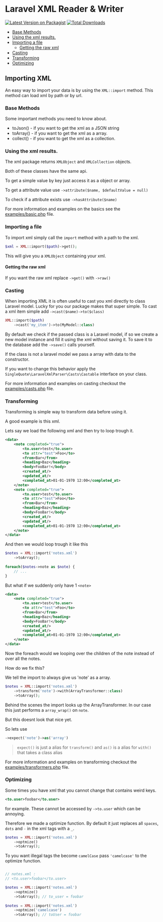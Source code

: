 # Laravel XML Reader & Writer

[![Latest Version on Packagist](https://img.shields.io/packagist/v/singlequote/laravel-xml-parser.svg?style=flat-square)](https://packagist.org/packages/singlequote/laravel-xml-parser)
[![Total Downloads](https://img.shields.io/packagist/dt/singlequote/laravel-xml-parser.svg?style=flat-square)](https://packagist.org/packages/singlequote/laravel-xml-parser)

- [Base Methods](#base-methods)
- [Using the xml results.](#using-the-xml-results)
- [Importing a file](#importing-a-file)
    - [Getting the raw xml](#getting-the-raw-xml)
- [Casting](#casting)
- [Transforming](#transforming)
- [Optimizing](#optimizing)


## Importing XML

An easy way to import your data is by using the `XML::import` method. This method can load xml by path or by url.


### Base Methods
Some important methods you need to know about.
* toJson() - if you want to get the xml as a JSON string
* toArray() - if you want to get the xml as a array.
* collect() - if you want to get the xml as a collection.


### Using the xml results.

The xml package returns `XMLObject` and `XMLCollection` objects.

Both of these classes have the same api.

To get a simple value by key just access it as a object or array.

To get a attribute value use `->attribute($name, $defaultValue = null)`

To check if a attribute exists use `->hasAttribute($name)`

For more information and examples on the basics see the [examples/basic.php](/examples/basic.php) file.

### Importing a file

To import xml simply call the `import` method with a path to the xml.

```php
$xml = XML::import($path)->get();
```

This will give you a `XMLObject` containing your xml.

#### Getting the raw xml

If you want the raw xml replace `->get()` with `->raw()`


### Casting

When importing XML it is often useful to cast you xml directly to class Laravel model. Lucky for you our package makes that super simple.
To cast a xml item simple add `->cast($name)->to($class)`

```php
XML::import($path)
    ->cast('my_item')->to(MyModel::class)
```

By default we check if the passed class is a Laravel model, if so we create a new model instance and fill it using the xml without saving it.
To save it to the database add the `->save()` calls yourself.

If the class is not a laravel model we pass a array with data to the constructor.

If you want to change this behavior apply the `SingleQuote\LaravelXmlParser\Casts\Castable` interface on your class.

For more information and examples on casting checkout the [examples/casts.php](/examples/casts.php) file.


### Transforming

Transforming is simple way to transform data before using it.

A good example is this xml.

Lets say we load the following xml and then try to loop trough it.

```xml
<data>
    <note completed="true">
        <to.user>test</to.user>
        <to attr="test">Foo</to>
        <from>Bar</from>
        <heading>Baz</heading>
        <body>FooBar!</body>
        <created_at/>
        <updated_at/>
        <completed_at>01-01-1970 12:00</completed_at>
    </note>
    <note completed="true">
        <to.user>test</to.user>
        <to attr="test">Foo</to>
        <from>Bar</from>
        <heading>Baz</heading>
        <body>FooBar!</body>
        <created_at/>
        <updated_at/>
        <completed_at>01-01-1970 12:00</completed_at>
    </note>
</data>
```

And then we would loop trough it like this

```php
$notes = XML::import('notes.xml')
    ->toArray();
    
foreach($notes->note as $note) { 
    // ... 
}
```

But what if we suddenly only have 1 `<note>`

```xml
<data>
    <note completed="true">
        <to.user>test</to.user>
        <to attr="test">Foo</to>
        <from>Bar</from>
        <heading>Baz</heading>
        <body>FooBar!</body>
        <created_at/>
        <updated_at/>
        <completed_at>01-01-1970 12:00</completed_at>
    </note>
</data>
```

Now the foreach would we looping over the children of the note instead of over all the notes.

How do we fix this?

We tell the import to always give us 'note' as a array.

```php
$notes = XML::import('notes.xml')
    ->transform('note')->with(ArrayTransformer::class)
    ->toArray();
```

Behind the scenes the import looks up the ArrayTransformer.
In our case this just performs a `array_wrap()` on `note`.

But this doesnt look that nice yet.

So lets use

```php
->expect('note')->as('array')
```

> `expect()` is just a alias for `transform()` and `as()` is a alias for `with()` that takes a class alias

For more information and examples on transforming checkout the [examples/transformers.php](/examples/transformers.php) file.

### Optimizing

Some times you have xml that you cannot change that contains weird keys.

```xml
<to.user>foobar</to.user>
```

for example. These cannot be accessed by `->to.user` which can be annoying.

Therefore we made a optimize function. By default it just replaces all `spaces`, `dots` and `-` in the xml tags with a `_`.

```php
$notes = XML::import('notes.xml')
    ->optmize()
    ->toArray();
```

To you want illegal tags the become `camelCase` pass `'camelcase'` to the optimize function.

```php

// notes.xml :
// <to.user>foobar</to.user>

$notes = XML::import('notes.xml')
    ->optmize()
    ->toArray(); // to_user = foobar
    
$notes = XML::import('notes.xml')
    ->optmize('camelcase')
    ->toArray(); // toUser = foobar

```